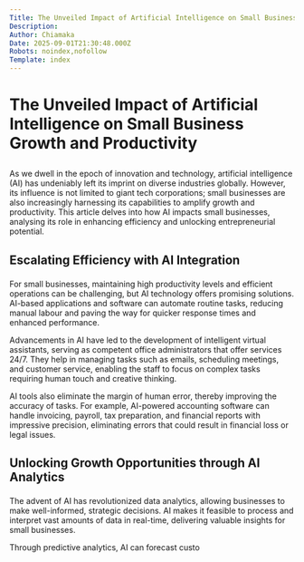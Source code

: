 ```yaml
---
Title: The Unveiled Impact of Artificial Intelligence on Small Business Growth and Productivity
Description: 
Author: Chiamaka
Date: 2025-09-01T21:30:48.000Z
Robots: noindex,nofollow
Template: index
---
```

<h1>
  
  
  The Unveiled Impact of Artificial Intelligence on Small Business Growth and Productivity
</h1>

<p>As we dwell in the epoch of innovation and technology, artificial intelligence (AI) has undeniably left its imprint on diverse industries globally. However, its influence is not limited to giant tech corporations; small businesses are also increasingly harnessing its capabilities to amplify growth and productivity. This article delves into how AI impacts small businesses, analysing its role in enhancing efficiency and unlocking entrepreneurial potential.</p>

<h2>
  
  
  Escalating Efficiency with AI Integration
</h2>

<p>For small businesses, maintaining high productivity levels and efficient operations can be challenging, but AI technology offers promising solutions. AI-based applications and software can automate routine tasks, reducing manual labour and paving the way for quicker response times and enhanced performance.</p>

<p>Advancements in AI have led to the development of intelligent virtual assistants, serving as competent office administrators that offer services 24/7. They help in managing tasks such as emails, scheduling meetings, and customer service, enabling the staff to focus on complex tasks requiring human touch and creative thinking.</p>

<p>AI tools also eliminate the margin of human error, thereby improving the accuracy of tasks. For example, AI-powered accounting software can handle invoicing, payroll, tax preparation, and financial reports with impressive precision, eliminating errors that could result in financial loss or legal issues.</p>

<h2>
  
  
  Unlocking Growth Opportunities through AI Analytics
</h2>

<p>The advent of AI has revolutionized data analytics, allowing businesses to make well-informed, strategic decisions. AI makes it feasible to process and interpret vast amounts of data in real-time, delivering valuable insights for small businesses. </p>

<p>Through predictive analytics, AI can forecast custo</p>


